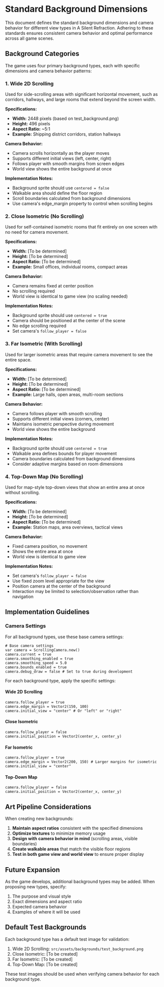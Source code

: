 # Standard Background Dimensions

This document defines the standard background dimensions and camera behavior for different view types in A Silent Refraction. Adhering to these standards ensures consistent camera behavior and optimal performance across all game scenes.

## Background Categories

The game uses four primary background types, each with specific dimensions and camera behavior patterns:

### 1. Wide 2D Scrolling

Used for side-scrolling areas with significant horizontal movement, such as corridors, hallways, and large rooms that extend beyond the screen width.

**Specifications:**
- **Width:** 2448 pixels (based on test_background.png)
- **Height:** 496 pixels
- **Aspect Ratio:** ~5:1
- **Example:** Shipping district corridors, station hallways

**Camera Behavior:**
- Camera scrolls horizontally as the player moves
- Supports different initial views (left, center, right)
- Follows player with smooth margins from screen edges
- World view shows the entire background at once

**Implementation Notes:**
- Background sprite should use `centered = false`
- Walkable area should define the floor region
- Scroll boundaries calculated from background dimensions
- Use camera's edge_margin property to control when scrolling begins

### 2. Close Isometric (No Scrolling)

Used for self-contained isometric rooms that fit entirely on one screen with no need for camera movement.

**Specifications:**
- **Width:** [To be determined]
- **Height:** [To be determined]
- **Aspect Ratio:** [To be determined]
- **Example:** Small offices, individual rooms, compact areas

**Camera Behavior:**
- Camera remains fixed at center position
- No scrolling required
- World view is identical to game view (no scaling needed)

**Implementation Notes:**
- Background sprite should use `centered = true`
- Camera should be positioned at the center of the scene
- No edge scrolling required
- Set camera's `follow_player = false`

### 3. Far Isometric (With Scrolling)

Used for larger isometric areas that require camera movement to see the entire space.

**Specifications:**
- **Width:** [To be determined]
- **Height:** [To be determined]
- **Aspect Ratio:** [To be determined]
- **Example:** Large halls, open areas, multi-room sections

**Camera Behavior:**
- Camera follows player with smooth scrolling
- Supports different initial views (corners, center)
- Maintains isometric perspective during movement
- World view shows the entire background

**Implementation Notes:**
- Background sprite should use `centered = true`
- Walkable area defines bounds for player movement
- Camera boundaries calculated from background dimensions
- Consider adaptive margins based on room dimensions

### 4. Top-Down Map (No Scrolling)

Used for map-style top-down views that show an entire area at once without scrolling.

**Specifications:**
- **Width:** [To be determined]
- **Height:** [To be determined]
- **Aspect Ratio:** [To be determined]
- **Example:** Station maps, area overviews, tactical views

**Camera Behavior:**
- Fixed camera position, no movement
- Shows the entire area at once
- World view is identical to game view

**Implementation Notes:**
- Set camera's `follow_player = false`
- Use fixed zoom level appropriate for the view
- Position camera at the center of the background
- Interaction may be limited to selection/observation rather than navigation

## Implementation Guidelines

### Camera Settings

For all background types, use these base camera settings:

```gdscript
# Base camera settings
var camera = ScrollingCamera.new()
camera.current = true
camera.smoothing_enabled = true
camera.smoothing_speed = 5.0
camera.bounds_enabled = true
camera.debug_draw = false # Set to true during development
```

For each background type, apply the specific settings:

#### Wide 2D Scrolling

```gdscript
camera.follow_player = true
camera.edge_margin = Vector2(150, 100)
camera.initial_view = "center" # Or "left" or "right"
```

#### Close Isometric

```gdscript
camera.follow_player = false
camera.initial_position = Vector2(center_x, center_y)
```

#### Far Isometric

```gdscript
camera.follow_player = true
camera.edge_margin = Vector2(200, 150) # Larger margins for isometric
camera.initial_view = "center"
```

#### Top-Down Map

```gdscript
camera.follow_player = false
camera.initial_position = Vector2(center_x, center_y)
```

## Art Pipeline Considerations

When creating new backgrounds:

1. **Maintain aspect ratios** consistent with the specified dimensions
2. **Optimize textures** to minimize memory usage
3. **Design with camera behavior in mind** (scrolling areas, visible boundaries)
4. **Create walkable areas** that match the visible floor regions
5. **Test in both game view and world view** to ensure proper display

## Future Expansion

As the game develops, additional background types may be added. When proposing new types, specify:

1. The purpose and visual style
2. Exact dimensions and aspect ratio
3. Expected camera behavior
4. Examples of where it will be used

## Default Test Backgrounds

Each background type has a default test image for validation:

1. Wide 2D Scrolling: `src/assets/backgrounds/test_background.png`
2. Close Isometric: [To be created]
3. Far Isometric: [To be created]
4. Top-Down Map: [To be created]

These test images should be used when verifying camera behavior for each background type.
